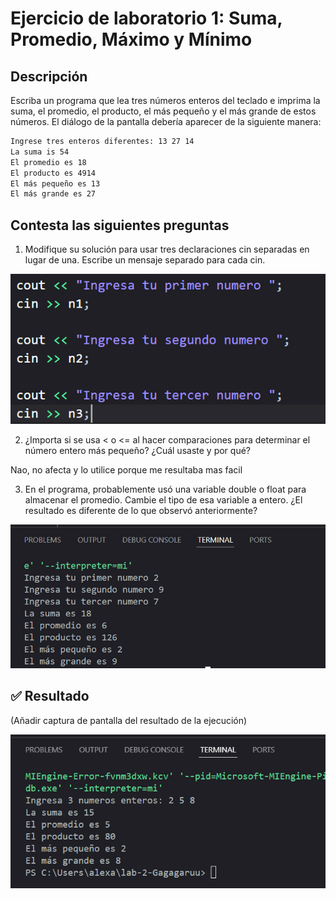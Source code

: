 # Ejercicio de laboratorio 1: Suma, Promedio, Máximo y Mínimo

## Descripción

Escriba un programa que lea tres números enteros del teclado e imprima la suma, el promedio, el producto, el más pequeño y el más grande de estos números. El diálogo de la pantalla debería aparecer de la siguiente manera:

```cmd
Ingrese tres enteros diferentes: 13 27 14
La suma is 54
El promedio es 18
El producto es 4914
El más pequeño es 13
El más grande es 27
```

## Contesta las siguientes preguntas

1. Modifique su solución para usar tres declaraciones cin separadas en lugar de una. Escribe un mensaje separado para cada cin.

![alt text](image-1.png)

2. ¿Importa si se usa < o <= al hacer comparaciones para determinar el número entero más pequeño? ¿Cuál usaste y por qué?

Nao, no afecta y lo utilice porque me resultaba mas facil 

3. En el programa, probablemente usó una variable double o float para almacenar el promedio. Cambie el tipo de esa variable a entero. ¿El resultado es diferente de lo que observó anteriormente?

![alt text](image-2.png)

## ✅ Resultado

(Añadir captura de pantalla del resultado de la ejecución)
 
![alt text](image.png)

